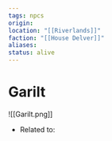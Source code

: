 ```yaml
---
tags: npcs
origin: 
location: "[[Riverlands]]"
faction: "[[House Delver]]"
aliases: 
status: alive
---
```


# Garilt
![[Garilt.png]]

- Related to: 